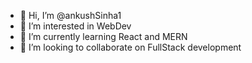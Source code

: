 - 👋 Hi, I’m @ankushSinha1
- 👀 I’m interested in WebDev
- 🌱 I’m currently learning React and MERN
- 💞️ I’m looking to collaborate on FullStack development

<!---
ankushSinha1/ankushSinha1 is a ✨ special ✨ repository because its `README.md` (this file) appears on your GitHub profile.
You can click the Preview link to take a look at your changes.
--->
